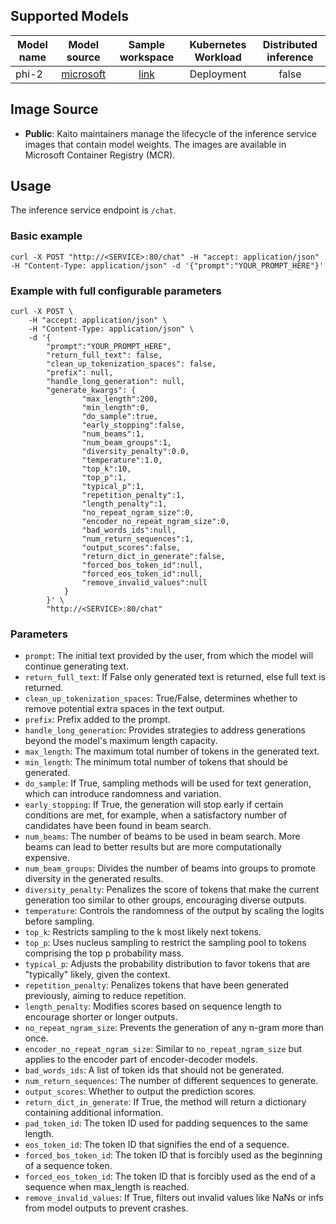 ## Supported Models
|Model name| Model source | Sample workspace|Kubernetes Workload|Distributed inference|
|----|:----:|:----:| :----: |:----: |
|phi-2 |[microsoft](https://huggingface.co/microsoft/phi-2)|[link](../../../examples/inference/kaito_workspace_phi-2.yaml)|Deployment| false|


## Image Source
- **Public**: Kaito maintainers manage the lifecycle of the inference service images that contain model weights. The images are available in Microsoft Container Registry (MCR).

## Usage

The inference service endpoint is `/chat`.

### Basic example
```
curl -X POST "http://<SERVICE>:80/chat" -H "accept: application/json" -H "Content-Type: application/json" -d '{"prompt":"YOUR_PROMPT_HERE"}'
```

### Example with full configurable parameters
```
curl -X POST \
    -H "accept: application/json" \
    -H "Content-Type: application/json" \
    -d '{
        "prompt":"YOUR_PROMPT_HERE",
        "return_full_text": false,
        "clean_up_tokenization_spaces": false, 
        "prefix": null,
        "handle_long_generation": null,
        "generate_kwargs": {
                "max_length":200,
                "min_length":0,
                "do_sample":true,
                "early_stopping":false,
                "num_beams":1,
                "num_beam_groups":1,
                "diversity_penalty":0.0,
                "temperature":1.0,
                "top_k":10,
                "top_p":1,
                "typical_p":1,
                "repetition_penalty":1,
                "length_penalty":1,
                "no_repeat_ngram_size":0,
                "encoder_no_repeat_ngram_size":0,
                "bad_words_ids":null,
                "num_return_sequences":1,
                "output_scores":false,
                "return_dict_in_generate":false,
                "forced_bos_token_id":null,
                "forced_eos_token_id":null,
                "remove_invalid_values":null
            }
        }' \
        "http://<SERVICE>:80/chat"
```

### Parameters
- `prompt`: The initial text provided by the user, from which the model will continue generating text.
- `return_full_text`: If False only generated text is returned, else full text is returned.
- `clean_up_tokenization_spaces`: True/False, determines whether to remove potential extra spaces in the text output.
- `prefix`: Prefix added to the prompt.
- `handle_long_generation`: Provides strategies to address generations beyond the model's maximum length capacity.
- `max_length`: The maximum total number of tokens in the generated text.
- `min_length`: The minimum total number of tokens that should be generated.
- `do_sample`: If True, sampling methods will be used for text generation, which can introduce randomness and variation.
- `early_stopping`: If True, the generation will stop early if certain conditions are met, for example, when a satisfactory number of candidates have been found in beam search.
- `num_beams`: The number of beams to be used in beam search. More beams can lead to better results but are more computationally expensive.
- `num_beam_groups`: Divides the number of beams into groups to promote diversity in the generated results.
- `diversity_penalty`: Penalizes the score of tokens that make the current generation too similar to other groups, encouraging diverse outputs.
- `temperature`: Controls the randomness of the output by scaling the logits before sampling.
- `top_k`: Restricts sampling to the k most likely next tokens.
- `top_p`: Uses nucleus sampling to restrict the sampling pool to tokens comprising the top p probability mass.
- `typical_p`: Adjusts the probability distribution to favor tokens that are "typically" likely, given the context.
- `repetition_penalty`: Penalizes tokens that have been generated previously, aiming to reduce repetition.
- `length_penalty`: Modifies scores based on sequence length to encourage shorter or longer outputs.
- `no_repeat_ngram_size`: Prevents the generation of any n-gram more than once.
- `encoder_no_repeat_ngram_size`: Similar to `no_repeat_ngram_size` but applies to the encoder part of encoder-decoder models.
- `bad_words_ids`: A list of token ids that should not be generated.
- `num_return_sequences`: The number of different sequences to generate.
- `output_scores`: Whether to output the prediction scores.
- `return_dict_in_generate`: If True, the method will return a dictionary containing additional information.
- `pad_token_id`: The token ID used for padding sequences to the same length.
- `eos_token_id`: The token ID that signifies the end of a sequence.
- `forced_bos_token_id`: The token ID that is forcibly used as the beginning of a sequence token.
- `forced_eos_token_id`: The token ID that is forcibly used as the end of a sequence when max_length is reached.
- `remove_invalid_values`: If True, filters out invalid values like NaNs or infs from model outputs to prevent crashes.
